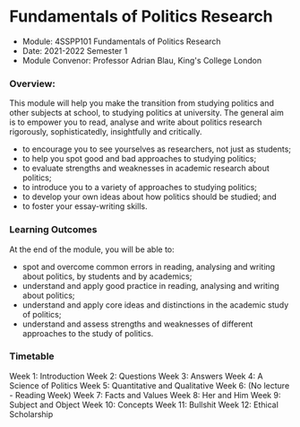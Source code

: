 <h1>Fundamentals of Politics Research </h1>

- Module: 4SSPP101 Fundamentals of Politics Research
- Date: 2021-2022 Semester 1
- Module Convenor: Professor Adrian Blau, King's College London

<h3>Overview:</h3>
This module will help you make the transition from studying politics and other subjects at school, to studying politics at university. The general aim is to empower you to read, analyse and write about politics research rigorously, sophisticatedly, insightfully and critically.

- to encourage you to see yourselves as researchers, not just as students;
- to help you spot good and bad approaches to studying politics; 
- to evaluate strengths and weaknesses in academic research about politics;
- to introduce you to a variety of approaches to studying politics;
- to develop your own ideas about how politics should be studied; and
- to foster your essay-writing skills.

<h3>Learning Outcomes</h3>
At the end of the module, you will be able to:

- spot and overcome common errors in reading, analysing and writing about politics, by students and by academics;
- understand and apply good practice in reading, analysing and writing about politics;
- understand and apply core ideas and distinctions in the academic study of politics;
- understand and assess strengths and weaknesses of different approaches to the study of politics.

<h3>Timetable</h3>

Week 1: Introduction
Week 2: Questions
Week 3: Answers
Week 4: A Science of Politics
Week 5: Quantitative and Qualitative
Week 6: (No lecture - Reading Week)
Week 7: Facts and Values
Week 8: Her and Him
Week 9: Subject and Object
Week 10: Concepts
Week 11: Bullshit
Week 12: Ethical Scholarship
